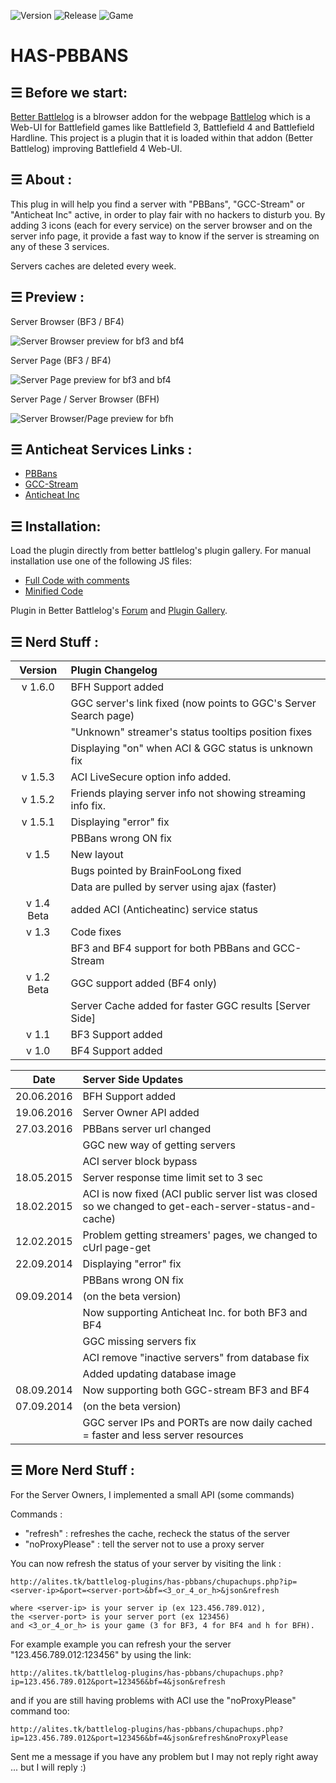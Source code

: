 ![Version](https://img.shields.io/badge/Version-1.6.0-green.svg?style=flat)
![Release](https://img.shields.io/badge/Release-29.06.2016-green.svg?style=flat)
![Game](https://img.shields.io/badge/Games-BF4/BF3/BFH-blue.svg?style=flat)

# HAS-PBBANS

## ☰ Before we start:

[Better Battlelog](https://getbblog.com/) is a blrowser addon for the webpage [Battlelog](http://battlelog.battlefield.com) which is a Web-UI for Battlefield games like Battlefield 3, Battlefield 4 and Battlefield Hardline. 
This project is a plugin that it is loaded within that addon (Better Battlelog) improving Battlefield 4 Web-UI.


## ☰ About :

This plug in will help you find a server with "PBBans", "GCC-Stream" or "Anticheat Inc" active, in order to play fair with no hackers to disturb you. 
By adding 3 icons (each for every service) on the server browser and on the server info page, it provide a fast way to know if the server is streaming on any of these 3 services.

Servers caches are deleted every week.
 

## ☰ Preview : 

Server Browser (BF3 / BF4)

![Server Browser preview for bf3 and bf4](../master/images/server_browser_preview.PNG "Server Browser preview for bf3 and bf4")

Server Page (BF3 / BF4)

![Server Page preview for bf3 and bf4](../master/images/server_page_preview.PNG "Server Browser page for bf3 and bf4")

Server Page / Server Browser (BFH)

![Server Browser/Page preview for bfh](../master/images/server_preview_bfh.PNG "Server Browser/Page preview for bfh")


## ☰ Anticheat Services Links : 
 - [PBBans](http://www.pbbans.com)
 - [GCC-Stream](http://www.ggc-stream.net)
 - [Anticheat Inc](http://www.anticheatinc.net)
 
 
 ## ☰ Installation:
Load the plugin directly from better battlelog's plugin gallery. For manual installation use one of the following JS files:
 - [Full Code with comments](../master/bin/has-pbbans.latest.bblog.js)
 - [Minified Code](../master/bin/has-pbbans.latest.bblog.min.js)

Plugin in Better Battlelog's [Forum](https://getbblog.com/en/board/post/118592) and [Plugin Gallery](https://getbblog.com/en/plugin/126727/Has-PBBans).


## ☰ Nerd Stuff : 

|Version | Plugin Changelog|
|:------:|:----------------|
|v 1.6.0 |BFH Support added|
|        |GGC server's link fixed (now points to GGC's Server Search page)|
|        |"Unknown" streamer's status tooltips position fixes|
|        |Displaying "on" when ACI & GGC status is unknown fix||
|v 1.5.3 |ACI LiveSecure option info added.|
|v 1.5.2 |Friends playing server info not showing streaming info fix.|
|v 1.5.1 |Displaying "error" fix|
|        |PBBans wrong ON fix|
|v 1.5   |New layout|
|        |Bugs pointed by BrainFooLong fixed|
|        |Data are pulled by server using ajax (faster)|
|v 1.4 Beta |added ACI (Anticheatinc) service status|
|v 1.3   |Code fixes|
|        |BF3 and BF4 support for both PBBans and GCC-Stream|
|v 1.2 Beta |GGC support added (BF4 only)|
|        |Server Cache added for faster GGC results [Server Side]|
|v 1.1   |BF3 Support added|
|v 1.0   |BF4 Support added|


|Date    | Server Side Updates|
|:------:|:----------------|
|20.06.2016|BFH Support added|
|19.06.2016|Server Owner API added|
|27.03.2016|PBBans server url changed|
| |GGC new way of getting servers||
| |ACI server block bypass |
|18.05.2015|Server response time limit set to 3 sec|
|18.02.2015|ACI is now fixed (ACI public server list was closed so we changed to get-each-server-status-and-cache)|
|12.02.2015|Problem getting streamers' pages, we changed to cUrl page-get|
|22.09.2014|Displaying "error" fix|
||PBBans wrong ON fix||
|09.09.2014|(on the beta version)|
| |Now supporting Anticheat Inc. for both BF3 and BF4|
| |GGC missing servers fix|
| |ACI remove "inactive servers" from database fix|
| |Added updating database image|
|08.09.2014|Now supporting both GGC-stream BF3 and BF4|
|07.09.2014|(on the beta version)|
| |GGC server IPs and PORTs are now daily cached = faster and less server resources|


## ☰ More Nerd Stuff : 

For the Server Owners, I implemented a small API (some commands)

Commands : 
- "refresh" : refreshes the cache, recheck the status of the server
- "noProxyPlease" : tell the server not to use a proxy server

You can now refresh the status of your server by visiting the link :
```
http://alites.tk/battlelog-plugins/has-pbbans/chupachups.php?ip=<server-ip>&port=<server-port>&bf=<3_or_4_or_h>&json&refresh

where <server-ip> is your server ip (ex 123.456.789.012),
the <server-port> is your server port (ex 123456)
and <3_or_4_or_h> is your game (3 for BF3, 4 for BF4 and h for BFH).
```

For example example you can refresh your the server "123.456.789.012:123456" by using the link:
```
http://alites.tk/battlelog-plugins/has-pbbans/chupachups.php?ip=123.456.789.012&port=123456&bf=4&json&refresh
```
and if you are still having problems with ACI use the "noProxyPlease" command too:
```
http://alites.tk/battlelog-plugins/has-pbbans/chupachups.php?ip=123.456.789.012&port=123456&bf=4&json&refresh&noProxyPlease
```
Sent me a message if you have any problem but I may not reply right away ... but I will reply :)
